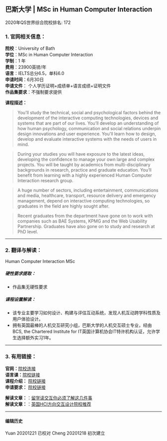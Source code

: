 ## 巴斯大学 | MSc in Human Computer Interaction

2020年QS世界综合院校排名: 172  

### 1. 官网相关信息：

**院校**：University of Bath  
**学位**：MSc in Human Computer Interaction  
**学制**：1 年  
**费用**：23900英镑/年  
**语言**：IELTS总分6.5，单科6.0  
**申请时间**：6月30日  
**申请文件**： 个人学历证明+成绩单+语言成绩+证明文件  
**作品集要求**：不强制要求提供  

**课程描述：**   

> You'll study the technical, social and psychological factors behind the development of the interactive computing technologies, devices and systems that are part of our lives. You’ll develop an understanding of how human psychology, communication and social relations underpin design innovations and user experience. You'll learn how to design, develop and evaluate interactive systems with the needs of users in mind.

> During your studies you will have exposure to the latest ideas, developing the confidence to manage your own large and complex projects. You will be taught by academics from multi-disciplinary backgrounds in research, practice and graduate education. You’ll benefit from learning with a highly experienced Human Computer Interaction research group.

> A huge number of sectors, including entertainment, communications and media, healthcare, transport, resource delivery and emergency management, depend on interactive computing technologies, so graduates in the field are highly sought after.

> Recent graduates from the department have gone on to work with companies such as BAE Systems, KPMG and the Web Usability Partnership. Graduates have also gone on to study and research at PhD level.



---


### 2. 翻译与解读：
Human Computer Interaction MSc
##### 硬性要求提取：
- 作品集无硬性要求  

##### 课程设置解读：
- 该专业主要学习如何设计、构建与评估互动系统，发现人机互动跨学科性质及用户体验设计。
- 拥有英国最棒的人机交互研究小组，巴斯大学的人机交互硕士专业，经由BCS, the Chartered Institute for IT英国计算机协会IT特许机构认证，允许学生选择额外实习1年。



---


### 3. 有用链接：
**官网：**[院校连接](https://www.bath.ac.uk/courses/postgraduate-2019/taught-postgraduate-courses/msc-human-computer-interaction/)  
**语言课：**[院校链接](https://www.bath.ac.uk/professional-services/pre-sessional-programme/)  
**课程介绍：** [院校链接](https://www.bath.ac.uk/courses/postgraduate-2019/taught-postgraduate-courses/msc-human-computer-interaction/#course-structure)  
**申请要求：** [院校链接](https://www.bath.ac.uk/courses/postgraduate-2019/taught-postgraduate-courses/msc-human-computer-interaction/#entry-requirements)


**解读文章：**：[留学读交互你必须了解这几件事](http://www.makebi.net/34036.html)  
**解读文章：**：[英国HCI方向交互设计院校推荐](http://www.makebi.net/24434.html)   



---


#### 编辑历史
Yuan 20201221 已校对
Cheng 20201218 初次建立  
